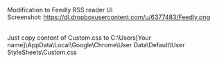 Modification to Feedly RSS reader UI<br>
Screenshot: https://dl.dropboxusercontent.com/u/6377483/Feedly.png<br><br>

Just copy content of Custom.css to C:\Users\[Your name]\AppData\Local\Google\Chrome\User Data\Default\User StyleSheets\Custom.css
